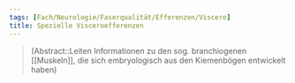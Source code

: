 ```yaml
---
tags: [Fach/Neurologie/Faserqualität/Efferenzen/Viscero]
title: Spezielle Visceroefferenzen
---
```

> (Abstract::Leiten Informationen zu den sog. branchiogenen [[Muskeln]], die sich embryologisch aus den Kiemenbögen entwickelt haben)